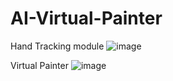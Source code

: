 # AI-Virtual-Painter

Hand Tracking module
![image](https://user-images.githubusercontent.com/48668381/218311189-d83a6dad-2252-44e2-96ac-b7824993509f.png)

Virtual Painter
![image](https://user-images.githubusercontent.com/48668381/218311361-8ae3068e-ed73-4c94-af5b-14e2cb1303d7.png)
